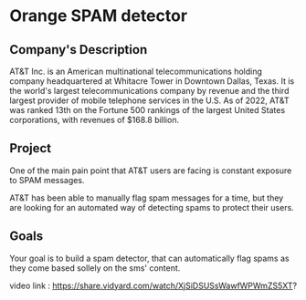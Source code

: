# Orange SPAM detector

## Company's Description

AT&T Inc. is an American multinational telecommunications holding company headquartered at Whitacre Tower in Downtown Dallas, Texas. It is the world's largest telecommunications company by revenue and the third largest provider of mobile telephone services in the U.S. As of 2022, AT&T was ranked 13th on the Fortune 500 rankings of the largest United States corporations, with revenues of $168.8 billion.

## Project

One of the main pain point that AT&T users are facing is constant exposure to SPAM messages.

AT&T has been able to manually flag spam messages for a time, but they are looking for an automated way of detecting spams to protect their users.

## Goals

Your goal is to build a spam detector, that can automatically flag spams as they come based sollely on the sms' content.

video link : https://share.vidyard.com/watch/XjSiDSUSsWawfWPWmZS5XT?